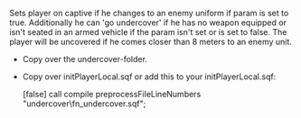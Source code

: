 ﻿Sets player on captive if he changes to an enemy uniform if param is set to true.
Additionally he can 'go undercover' if he has no weapon equipped or isn't seated in an armed vehicle if the param isn't set or is set to false.
The player will be uncovered if he comes closer than 8 meters to an enemy unit.

- Copy over the undercover-folder.
- Copy over initPlayerLocal.sqf or add this to your initPlayerLocal.sqf:

	[false] call compile preprocessFileLineNumbers "undercover\fn_undercover.sqf";